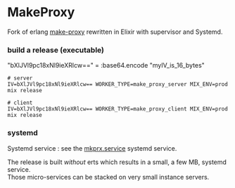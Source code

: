 # MakeProxy

Fork of erlang [make-proxy](https://github.com/yueyoum/make-proxy) rewritten in Elixir with supervisor and Systemd.


### build a release (executable)
"bXlJVl9pc18xNl9ieXRlcw==" = :base64.encode "myIV_is_16_bytes"
```
# server
IV=bXlJVl9pc18xNl9ieXRlcw== WORKER_TYPE=make_proxy_server MIX_ENV=prod mix release

# client
IV=bXlJVl9pc18xNl9ieXRlcw== WORKER_TYPE=make_proxy_client MIX_ENV=prod mix release
```



### systemd

Systemd service : see the [mkprx.service](systemd/mkprx.service) systemd service.

The release is built *without* erts which results in a small, a few MB, systemd service.<br>
Those micro-services can be stacked on very small instance servers.

